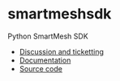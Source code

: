 smartmeshsdk
============

Python SmartMesh SDK

* [Discussion and ticketting](https://dustcloud.atlassian.net/browse/SMSDK)
* [Documentation](https://dustcloud.atlassian.net/wiki/display/SMSDK)
* [Source code](https://github.com/dustcloud/smartmeshsdk)
